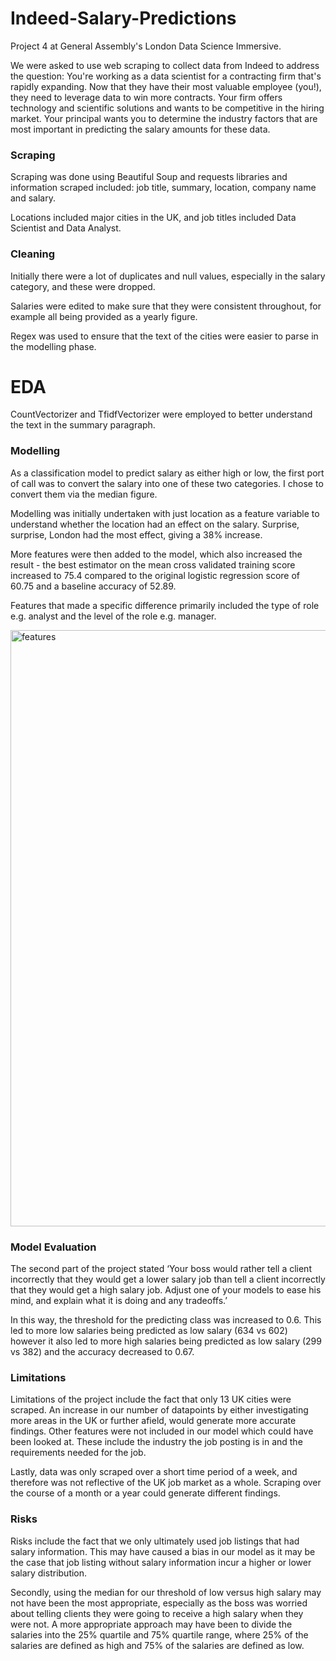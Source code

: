 # Indeed-Salary-Predictions

Project 4 at General Assembly's London Data Science Immersive.  

We were asked to use web scraping to collect data from Indeed to address the question: You're working as a data scientist for a contracting firm that's rapidly expanding. Now that they have their most valuable employee (you!), they need to leverage data to win more contracts. Your firm offers technology and scientific solutions and wants to be competitive in the hiring market. Your principal wants you to determine the industry factors that are most important in predicting the salary amounts for these data.

### Scraping

Scraping was done using Beautiful Soup and requests libraries and information scraped included: 
job title, summary, location, company name and salary. 

Locations included major cities in the UK, and job titles included Data Scientist and Data Analyst.

### Cleaning

Initially there were a lot of duplicates and null values, especially in the salary category, and these were dropped. 

Salaries were edited to make sure that they were consistent throughout, for example all being provided as a yearly figure. 

Regex was used to ensure that the text of the cities were easier to parse in the modelling phase. 

# EDA

CountVectorizer and TfidfVectorizer were employed to better understand the text in the summary paragraph.

### Modelling

As a classification model to predict salary as either high or low, the first port of call was to convert the salary into one of these two categories. I chose to convert them via the median figure. 

Modelling was initially undertaken with just location as a feature variable to understand whether the location had an effect on the salary. Surprise, surprise, London had the most effect, giving a 38% increase.

More features were then added to the model, which also increased the result - the best estimator on the mean cross validated training score increased to 75.4 compared to the original logistic regression score of 60.75 and a baseline accuracy of 52.89.

Features that made a specific difference primarily included the type of role e.g. analyst and the level of the role e.g. manager. 

<img width="954" alt="features" src="https://user-images.githubusercontent.com/93994809/157727778-c64edbd4-ada3-4d7f-8b4c-29e0e126c2e8.png">

### Model Evaluation
The second part of the project stated ‘Your boss would rather tell a client incorrectly that they would get a lower salary job than tell a client incorrectly that they would get a high salary job. Adjust one of your models to ease his mind, and explain what it is doing and any tradeoffs.’

In this way, the threshold for the predicting class was increased to 0.6. This led to more low salaries being predicted as low salary (634 vs 602) however it also led to more high salaries being predicted as low salary (299 vs 382) and the accuracy decreased to 0.67.

### Limitations

Limitations of the project include the fact that only 13 UK cities were scraped. An increase in our number of datapoints by either investigating more areas in the UK or further afield, would generate more accurate findings.
Other features were not included in our model which could have been looked at. These include the industry the job posting is in and the requirements needed for the job.

Lastly, data was only scraped over a short time period of a week, and therefore was not reflective of the UK job market as a whole. Scraping over the course of a month or a year could generate different findings.

### Risks

Risks include the fact that we only ultimately used job listings that had salary information. This may have caused a bias in our model as it may be the case that job listing without salary information incur a higher or lower salary distribution.

Secondly, using the median for our threshold of low versus high salary may not have been the most appropriate, especially as the boss was worried about telling clients they were going to receive a high salary when they were not. A more appropriate approach may have been to divide the salaries into the 25% quartile and 75% quartile range, where 25% of the salaries are defined as high and 75% of the salaries are defined as low.
